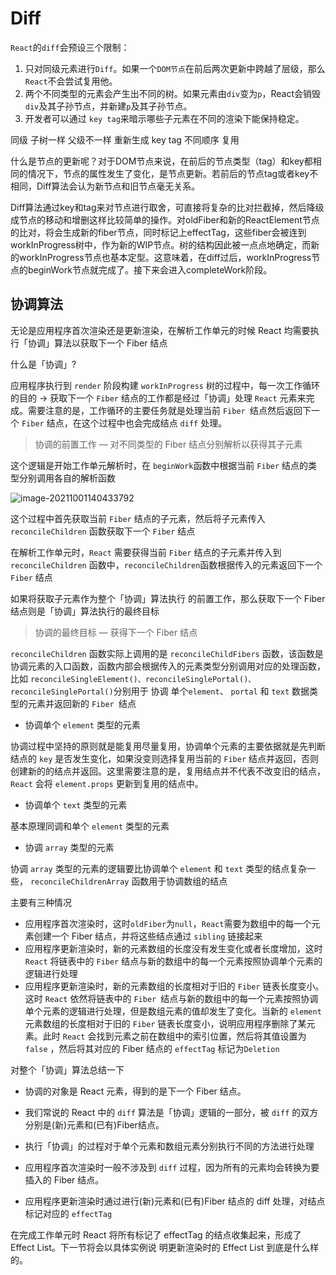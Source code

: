 # Diff



`React`的`diff`会预设三个限制：

1. 只对同级元素进行`Diff`。如果一个`DOM节点`在前后两次更新中跨越了层级，那么`React`不会尝试复用他。
2. 两个不同类型的元素会产生出不同的树。如果元素由`div`变为`p`，React会销毁`div`及其子孙节点，并新建`p`及其子孙节点。
3. 开发者可以通过 `key tag`来暗示哪些子元素在不同的渲染下能保持稳定。



同级  子树一样 父级不一样 重新生成	key tag 不同顺序 复用



什么是节点的更新呢？对于DOM节点来说，在前后的节点类型（tag）和key都相同的情况下，节点的属性发生了变化，是节点更新。若前后的节点tag或者key不相同，Diff算法会认为新节点和旧节点毫无关系。



Diff算法通过key和tag来对节点进行取舍，可直接将复杂的比对拦截掉，然后降级成节点的移动和增删这样比较简单的操作。对oldFiber和新的ReactElement节点的比对，将会生成新的fiber节点，同时标记上effectTag，这些fiber会被连到workInProgress树中，作为新的WIP节点。树的结构因此被一点点地确定，而新的workInProgress节点也基本定型。这意味着，在diff过后，workInProgress节点的beginWork节点就完成了。接下来会进入completeWork阶段。



## 协调算法

无论是应用程序首次渲染还是更新渲染，在解析工作单元的时候 React 均需要执行「协调」算法以获取下一个 Fiber 结点

什么是「协调」?

应用程序执行到 `render` 阶段构建 `workInProgress` 树的过程中，每一次工作循环的目的 -> 获取下一个 `Fiber` 结点的工作都是经过「协调」处理 `React` 元素来完成。需要注意的是，工作循环的主要任务就是处理当前 `Fiber `结点然后返回下一个 `Fiber` 结点，在这个过程中也会完成结点 `diff` 处理。

> 协调的前置工作 — 对不同类型的 Fiber 结点分别解析以获得其子元素

这个逻辑是开始工作单元解析时，在 `beginWork`函数中根据当前 `Fiber` 结点的类型分别调用各自的解析函数

![image-20211001140433792](https://cdn.jsdelivr.net/gh/honjaychang/bp/fe/20211001140433.png)

这个过程中首先获取当前 `Fiber` 结点的子元素，然后将子元素传入 `reconcileChildren` 函数获取下一个 `Fiber` 结点

在解析工作单元时，`React` 需要获得当前 `Fiber` 结点的子元素并传入到 `reconcileChildren` 函数中，`reconcileChildren`函数根据传入的元素返回下一个 `Fiber` 结点

如果将获取子元素作为整个「协调」算法执行 的前置工作，那么获取下一个 Fiber 结点则是「协调」算法执行的最终目标

> 协调的最终目标 — 获得下一个 Fiber 结点

`reconcileChildren` 函数实际上调用的是 `reconcileChildFibers` 函数，该函数是协调元素的入口函数，函数内部会根据传入的元素类型分别调用对应的处理函数，比如 `reconcileSingleElement()、reconcileSinglePortal()、reconcileSinglePortal()`分别用于 协调 单个`element`、 `portal` 和 `text` 数据类型的元素并返回新的 `Fiber `结点

- 协调单个 `element` 类型的元素

协调过程中坚持的原则就是能复用尽量复用，协调单个元素的主要依据就是先判断结点的 `key` 是否发生变化，如果没变则选择复用当前的 `Fiber` 结点并返回，否则创建新的的结点并返回。这里需要注意的是，复用结点并不代表不改变旧的结点，`React` 会将 `element.props` 更新到复用的结点中。

- 协调单个 `text` 类型的元素

基本原理同调和单个 `element` 类型的元素

- 协调 `array` 类型的元素

协调 `array` 类型的元素的逻辑要比协调单个 `element` 和 `text` 类型的结点复杂一些， `reconcileChildrenArray` 函数用于协调数组的结点

主要有三种情况

- 应用程序首次渲染时，这时`oldFiber`为`null`，`React`需要为数组中的每一个元素创建一个 Fiber 结点，并将这些结点通过 `sibling` 链接起来
- 应用程序更新渲染时，新的元素数组的长度没有发生变化或者长度增加，这时 `React` 将链表中的 `Fiber` 结点与新的数组中的每一个元素按照协调单个元素的逻辑进行处理
- 应用程序更新渲染时，新的元素数组的长度相对于旧的 `Fiber` 链表长度变小。这时 `React` 依然将链表中的 `Fiber `结点与新的数组中的每一个元素按照协调单个元素的逻辑进行处理，但是数组元素的值却发生了变化。当新的 `element` 元素数组的长度相对于旧的 `Fiber` 链表长度变小，说明应用程序删除了某元素。此时 `React` 会找到元素之前在数组中的索引位置，然后将其值设置为 `false` ，然后将其对应的 Fiber 结点的 `effectTag` 标记为`Deletion`

对整个「协调」算法总结一下

- 协调的对象是 React 元素，得到的是下一个 Fiber 结点。

- 我们常说的 React 中的 `diff` 算法是「协调」逻辑的一部分，被 `diff` 的双方分别是(新)元素和(已有)Fiber结点。
- 执行「协调」的过程对于单个元素和数组元素分别执行不同的方法进行处理
- 应用程序首次渲染时一般不涉及到 `diff` 过程，因为所有的元素均会转换为要插入的 Fiber 结点。
- 应用程序更新渲染时通过进行(新)元素和(已有)Fiber 结点的 diff 处理，对结点标记对应的 `effectTag`

在完成工作单元时 React 将所有标记了 effectTag 的结点收集起来，形成了 Effect List。下一节将会以具体实例说 明更新渲染时的 Effect List 到底是什么样的。


